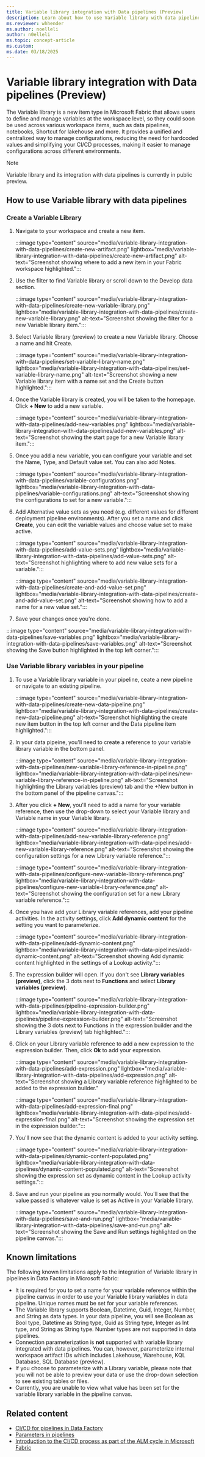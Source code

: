 ```yaml
---
title: Variable library integration with Data pipelines (Preview)
description: Learn about how to use Variable library with data pipelines. 
ms.reviewer: whhender
ms.author: noelleli
author: n0elleli
ms.topic: concept-article
ms.custom:
ms.date: 03/18/2025
---
```


# Variable library integration with Data pipelines (Preview)



The Variable library is a new item type in Microsoft Fabric that allows users to define and manage variables at the workspace level, so they could soon be used across various workspace items, such as data pipelines, notebooks, Shortcut for lakehouse and more. It provides a unified and centralized way to manage configurations, reducing the need for hardcoded values and simplifying your CI/CD processes, making it easier to manage configurations across different environments.

> [!NOTE]
>  Variable library and its integration with data pipelines is currently in public preview.


## How to use Variable library with data pipelines

### Create a Variable Library

1. Navigate to your workspace and create a new item.

   :::image type="content" source="media/variable-library-integration-with-data-pipelines/create-new-artifact.png" lightbox="media/variable-library-integration-with-data-pipelines/create-new-artifact.png" alt-text="Screenshot showing where to add a new item in your Fabric workspace highlighted.":::
 
2. Use the filter to find Variable library or scroll down to the Develop data section.

   :::image type="content" source="media/variable-library-integration-with-data-pipelines/create-new-variable-library.png" lightbox="media/variable-library-integration-with-data-pipelines/create-new-variable-library.png" alt-text="Screenshot showing the filter for a new Variable library item.":::
 
3. Select Variable library (preview) to create a new Variable library. Choose a name and hit Create.

   :::image type="content" source="media/variable-library-integration-with-data-pipelines/set-variable-library-name.png" lightbox="media/variable-library-integration-with-data-pipelines/set-variable-library-name.png" alt-text="Screenshot showing a new Variable library item with a name set and the Create button highlighted.":::
 
4. Once the Variable library is created, you will be taken to the homepage. Click **+ New** to add a new variable.

   :::image type="content" source="media/variable-library-integration-with-data-pipelines/add-new-variables.png" lightbox="media/variable-library-integration-with-data-pipelines/add-new-variables.png" alt-text="Screenshot showing the start page for a new Variable library item.":::

5. Once you add a new variable, you can configure your variable and set the Name, Type, and Default value set. You can also add Notes. 

   :::image type="content" source="media/variable-library-integration-with-data-pipelines/variable-configurations.png" lightbox="media/variable-library-integration-with-data-pipelines/variable-configurations.png" alt-text="Screenshot showing the configurations to set for a new variable.":::

6. Add Alternative value sets as you need (e.g. different values for different deployment pipeline environments). After you set a name and click **Create**, you can edit the variable values and choose value set to make active. 

   :::image type="content" source="media/variable-library-integration-with-data-pipelines/add-value-sets.png" lightbox="media/variable-library-integration-with-data-pipelines/add-value-sets.png" alt-text="Screenshot highlighting where to add new value sets for a variable.":::

   :::image type="content" source="media/variable-library-integration-with-data-pipelines/create-and-add-value-set.png" lightbox="media/variable-library-integration-with-data-pipelines/create-and-add-value-set.png" alt-text="Screenshot showing how to add a name for a new value set.":::
   
7.	Save your changes once you're done.

   :::image type="content" source="media/variable-library-integration-with-data-pipelines/save-variables.png" lightbox="media/variable-library-integration-with-data-pipelines/save-variables.png" alt-text="Screenshot showing the Save button highlighted in the top left corner.":::

### Use Variable library variables in your pipeline

1. To use a Variable library variable in your pipeline, ceate a new pipeline or navigate to an existing pipeline.

   :::image type="content" source="media/variable-library-integration-with-data-pipelines/create-new-data-pipeline.png" lightbox="media/variable-library-integration-with-data-pipelines/create-new-data-pipeline.png" alt-text="Screenshot highlighting the create new item button in the top left corner and the Data pipeline item highlighted.":::

2. In your data pipeine, you'll need to create a reference to your variable library variable in the bottom panel.

   :::image type="content" source="media/variable-library-integration-with-data-pipelines/new-variable-library-reference-in-pipeline.png" lightbox="media/variable-library-integration-with-data-pipelines/new-variable-library-reference-in-pipeline.png" alt-text="Screenshot highlighting the Library variables (preview) tab and the +New button in the bottom panel of the pipeline canvas.":::

3. After you click **+ New**, you'll need to add a name for your variable reference, then use the drop-down to select your Variable library and Variable name in your Variable library.

   :::image type="content" source="media/variable-library-integration-with-data-pipelines/add-new-variable-library-reference.png" lightbox="media/variable-library-integration-with-data-pipelines/add-new-variable-library-reference.png" alt-text="Screenshot showing the configuration settings for a new Library variable reference.":::

   :::image type="content" source="media/variable-library-integration-with-data-pipelines/configure-new-variable-library-reference.png" lightbox="media/variable-library-integration-with-data-pipelines/configure-new-variable-library-reference.png" alt-text="Screenshot showing the configuration set for a new Library variable reference.":::

4. Once you have add your Library variable references, add your pipeline activities. In the activity settings, click **Add dynamic content** for the setting you want to parameterize. 

   :::image type="content" source="media/variable-library-integration-with-data-pipelines/add-dynamic-content.png" lightbox="media/variable-library-integration-with-data-pipelines/add-dynamic-content.png" alt-text="Screenshot showing Add dynamic content highlighted in the settings of a Lookup activity.":::

5. The expression builder will open. If you don't see **Library variables (preview)**, click the 3 dots next to **Functions** and select **Library variables (preview)**. 

   :::image type="content" source="media/variable-library-integration-with-data-pipelines/pipeline-expression-builder.png" lightbox="media/variable-library-integration-with-data-pipelines/pipeline-expression-builder.png" alt-text="Screenshot showing the 3 dots next to Functions in the expression builder and the Library variables (preview) tab highlighted.":::

6. Click on your Library variable reference to add a new expression to the expression builder. Then, click **Ok** to add your expression. 

   :::image type="content" source="media/variable-library-integration-with-data-pipelines/add-expression.png" lightbox="media/variable-library-integration-with-data-pipelines/add-expression.png" alt-text="Screenshot showing a Library variable reference highlighted to be added to the expression builder."

      :::image type="content" source="media/variable-library-integration-with-data-pipelines/add-expression-final.png" lightbox="media/variable-library-integration-with-data-pipelines/add-expression-final.png" alt-text="Screenshot showing the expression set in the expression builder.":::

8. You'll now see that the dynamic content is added to your activity setting. 

      :::image type="content" source="media/variable-library-integration-with-data-pipelines/dynamic-content-populated.png" lightbox="media/variable-library-integration-with-data-pipelines/dynamic-content-populated.png" alt-text="Screenshot showing the expression set as dynamic content in the Lookup activity settings.":::

9. Save and run your pipeline as you normally would. You'll see that the value passed is whatever value is set as Active in your Variable library. 

      :::image type="content" source="media/variable-library-integration-with-data-pipelines/save-and-run.png" lightbox="media/variable-library-integration-with-data-pipelines/save-and-run.png" alt-text="Screenshot showing the Save and Run settings highlighted on the pipeline canvas.":::


## Known limitations

The following known limitations apply to the integration of Variable library in pipelines in Data Factory in Microsoft Fabric:

- It is required for you to set a name for your variable reference within the pipeline canvas in order to use your Variable library variables in data pipeline. Unique names must be set for your variable references.
- The Variable library supports Boolean, Datetime, Guid, Integer, Number, and String as data types. In your data pipeline, you will see Boolean as Bool type, Datetime as String type, Guid as String type, Integer as Int type, and String as String type. Number types are not supported in data pipelines. 
- Connection parameterization is **not** supported with variable library integrated with data pipelines. You can, however, parameterize internal workspace artifact IDs which includes Lakehouse, Warehouse, KQL Database, SQL Database (preview).
- If you choose to parameterize with a Library variable, please note that you will not be able to preview your data or use the drop-down selection to see existing tables or files.
- Currently, you are unable to view what value has been set for the variable library variable in the pipeline canvas. 



## Related content

- [CI/CD for pipelines in Data Factory](../data-factory/cicd-pipelines.md)
- [Parameters in pipelines](../data-factory/parameters.md)
- [Introduction to the CI/CD process as part of the ALM cycle in Microsoft Fabric](../cicd/cicd-overview.md?source=recommendations)
